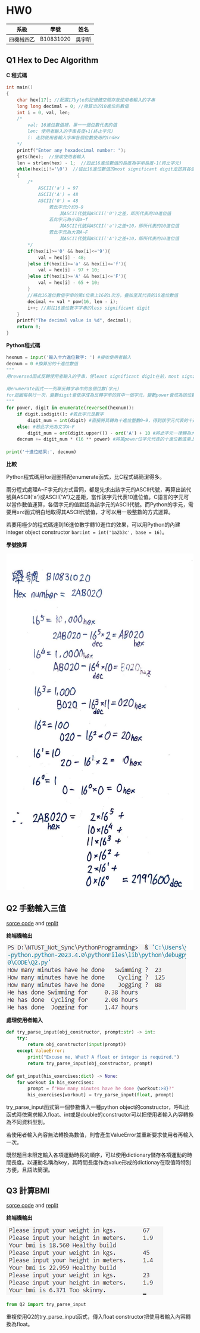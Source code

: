 # HW0

|系級|學號|姓名|
|:---:|:---:|:---:|
|四機械四乙|B10831020|吳宇昕|

## Q1 Hex to Dec Algorithm

__C 程式碼__
```C  
int main()  
{
    char hex[17]; //配置17byte的記憶體空間存放使用者輸入的字串
    long long decimal = 0; //換算出的10進位的數值
    int i = 0, val, len; 
    /*
        val: 16進位數值裡，單一一個位數代表的值
        len: 使用者輸入的字串長度+1(終止字元)
        i: 走訪使用者輸入字串各個位數使用的index
    */
    printf("Enter any hexadecimal number: ");  
    gets(hex);  //接收使用者輸入
    len = strlen(hex) - 1;  //設此16進位數值的長度為字串長度-1(終止字元) 
    while(hex[i]!='\0')  //從此16進位數值的most significant digit走訪其各個位數(字元)
    {  
        /*
            ASCII('a') = 97
            ASCII('A') = 48
            ASCII('0') = 48
                若此字元介於0~9
                    其ASCII代號與ASCII('0')之差，即所代表的10進位值
                若此字元為小寫a~f
                    其ASCII代號與ASCII('a')之差+10，即所代表的10進位值
                若此字元為大寫A~F
                    其ASCII代號與ASCII('A')之差+10，即所代表的10進位值
        */
        if(hex[i]>='0' && hex[i]<='9'){  
            val = hex[i] - 48; 
        }else if(hex[i]>='a' && hex[i]<='f'){  
            val = hex[i] - 97 + 10;  
        }else if(hex[i]>='A' && hex[i]<='F'){  
            val = hex[i] - 65 + 10;  
        }
        //將此16進位數值字串的第i位乘上16的i次方，疊加至其代表的10進位數值
        decimal += val * pow(16, len - i); 
        i++; //前往16進位數字字串的less significant digit
    }
    printf("The decimal value is %d", decimal);
    return 0;
}
```

__Python程式碼__
```python
hexnum = input('輸入十六進位數字: ') #接收使用者輸入
decnum = 0 #換算出的十進位數值
"""
用reversed函式反轉使用者輸入的字串，使least significant digit在前，most significant digit在後

用enumerate函式一一列舉反轉字串中的各個位數(字元)
for迴圈每執行一次，變數digit會依序成為反轉字串的其中一個字元，變數power會成為該位數為第幾位
"""
for power, digit in enumerate(reversed(hexnum)):
    if digit.isdigit(): #若此字元是數字
        digit_num = int(digit) #直接將其轉為十進位整數0~9，得到該字元代表的十進位數值
    else: #若此字元為文字A~F
        digit_num = ord(digit.upper()) - ord('A') + 10 #將此字元一律轉為大寫字母後，求此字元的ASCII代號與ASCII("A")差距+10，得此字元代表的十進位值
    decnum += digit_num * (16 ** power) #將第power位字元代表的十進位數值乘上16的power次方，疊加至整個字串代表的十進位值

print('十進位結果:', decnum)
```

__比較__

Python程式碼用for迴圈搭配enumerate函式，比C程式碼簡潔得多。

兩分程式處理A~F字元的方式雷同，都是先求出該字元的ASCII代號，再算出該代號與ASCII('a')或ASCII("A")之差距，當作該字元代表10進位值。C語言的字元可以當作數值運算，各個字元的值默認為該字元的ASCII代號。而Python的字元，需要用```ord```函式明白地取得其ASCII代號值，才可以用一般整數的方式運算。

若要用極少的程式碼達到16進位數字轉10進位的效果，可以用Python的內建integer object constructor ```bar:int = int('1a2b3c', base = 16)```。

__學號換算__

![](IMG/student_number_hex_to_dec.jpg)

## Q2 手動輸入三值

[sorce code](CODE/Q2.py) and [replit](https://replit.com/join/qunzjqxzyg-b10831020)

__終端機輸出__

![](IMG/Q2%20terminal%20output.png)


__處理使用者輸入__

```python
def try_parse_input(obj_constructor, prompt:str) -> int:
    try:
        return obj_constructor(input(prompt))
    except ValueError:
        print("Excuse me, What? A float or integer is required.")
        return try_parse_input(obj_constructor, prompt)

def get_input(his_exercises:dict) -> None:
    for workout in his_exercises:
        prompt = f"How many minutes have he done {workout:>8}?"
        his_exercises[workout] = try_parse_input(float, prompt)

```

try_parse_input函式第一個參數傳入一種python object的constructor，呼叫此函式時依需求輸入float、int或是double的constructor可以把使用者輸入內容轉換為不同資料型別。

若使用者輸入內容無法轉換為數值，則會產生ValueError並重新要求使用者再輸入一次。

既然題目未限定輸入各項運動時長的順序，可以使用dictionary儲存各項運動的時間長度。以運動名稱為key，其時間長度作為value形成的dictionay在取值時特別方便，且語法簡潔。

## Q3 計算BMI
[sorce code](CODE/Q3.py) and [replit](https://replit.com/join/euxkzmtjut-b10831020)

__終端機輸出__

![terminal output](IMG/Q3%20termainal%20output.png)

```python
from Q2 import try_parse_input
```
重複使用Q2的try_parse_input函式，傳入float constructor把使用者輸入內容轉換為float。